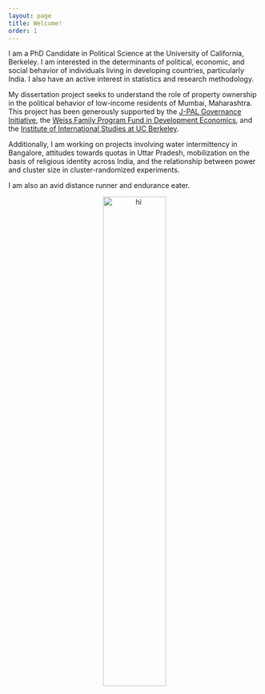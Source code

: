 ```yaml
---
layout: page
title: Welcome!
order: 1
---
```


I am a PhD Candidate in Political Science at the University of California, Berkeley. I am interested in the determinants of political, economic, and social behavior of individuals living in developing countries, particularly India. I also have an active interest in statistics and research methodology.

My dissertation project seeks to understand the role of property ownership in the political behavior of low-income residents of Mumbai, Maharashtra. This project has been generously supported by the [J-PAL Governance Initiative](https://www.povertyactionlab.org/GI), the [Weiss Family Program Fund in Development Economics](https://projects.iq.harvard.edu/wfrde), and the [Institute of International Studies at UC Berkeley](https://iis.berkeley.edu).

Additionally, I am working on projects involving water intermittency in Bangalore, attitudes towards quotas in Uttar Pradesh, mobilization on the basis of religious identity across India, and the relationship between power and cluster size in cluster-randomized experiments. 

I am also an avid distance runner and endurance eater. 

<center>
<img src="tkumar012.github.io/pic.JPEG" alt="hi" class="inline" height= "50%" width="50%" align="middle"/>
<center/>
